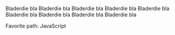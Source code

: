 Bladerdie bla
Bladerdie bla
Bladerdie bla
Bladerdie bla
Bladerdie bla
Bladerdie bla
Bladerdie bla
Bladerdie bla
Bladerdie bla

Favorite path: JavaScript

